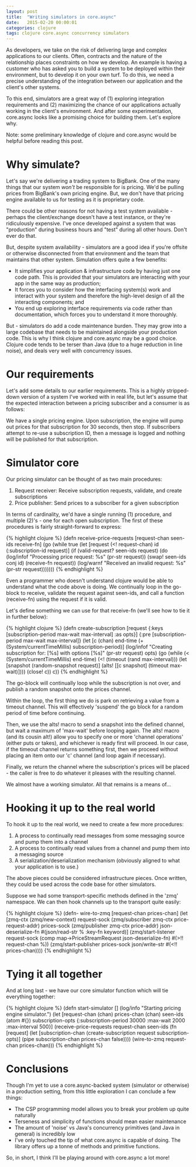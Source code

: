 ```yaml
---
layout: post
title:  "Writing simulators in core.async"
date:   2015-02-20 00:00:01
categories: clojure
tags: clojure core.async concurrency simulators
---
```


As developers, we take on the risk of delivering large and complex applications to our
clients. Often, contracts and the nature of the relationship places constraints on how we
develop. An example is having a customer who has asked you to build a system to be deployed within
their environment, but to develop it on your own turf. To do this, we need a precise understanding
of the integration between our application and the client's other systems.

To this end, simulators are a great way of (1) exploring integration requirements and (2) maximizing
the chance of our applications actually working in the client's environment. And after some
experimentation, core.async looks like a promising choice for building them. Let's explore why.

Note: some preliminary knowledge of clojure and core.async would be helpful before reading this post.

# Why simulate?

Let's say we're delivering a trading system to BigBank. One of the many things that our system
_won't_ be responsible for is pricing. We'd be pulling prices from BigBank's own pricing
engine. But, we don't have that pricing engine available to us for testing as it is proprietary
code.

There could be other reasons for not having a test system available - perhaps the client/exchange
doesn't have a test instance, or they're ridiculously expensive. I've once developed against a
system that was "production" during business hours and "test" during all other hours. Don't ever do
that.

But, despite system availability - simulators are a good idea if you're offsite or otherwise
disconnected from that environment and the team that maintains that other system. Simulation offers quite
a few benefits:

* It simplifies your application & infrastructure code by having just one code path. This is
  provided that your simulators are interacting with your app in the same way as production;
* It forces you to consider how the interfacing system(s) work and interact with your system and
  therefore the high-level design of all the interacting components; and
* You end up exploring interface requirements via code rather than documentation, which forces you
  to understand it more thoroughly.

But - simulators do add a code maintenance burden. They may grow into a large codebase that needs to
be maintained alongside your production code. This is why I think clojure and core.async may be a
good choice. Clojure code tends to be terser than Java (due to a huge reduction in line noise), and
deals very well with concurrency issues.

# Our requirements

Let's add some details to our earlier requirements. This is a highly stripped-down version of a
system I've worked with in real life, but let's assume that the expected interaction between a
pricing subscriber and a consumer is as follows:

We have a single pricing engine. Upon subscription, the engine will pump out prices for that
subscription for 30 seconds, then stop. If subscribers attempt to re-use a subscription ID, then a
message is logged and nothing will be published for that subscription.

# Simulator core

Our pricing simulator can be thought of as two main procedures:

1. Request receiver: Receive subscription requests, validate, and create subscriptions
2. Price publisher: Send prices to a subscriber for a given subscription

In terms of cardinality, we'd have a single running (1) procedure, and multiple (2)'s - one for each
open subscription. The first of these procedures is fairly straight-forward to express:

{% highlight clojure %}
(defn receive-price-requests
  [request-chan seen-ids receive-fn]
  (go
   (while true
     (let [request (<! request-chan)
           id (:subscription-id request)] 
       (if (valid-request? seen-ids request)
         (do
           (log/infof "Processing price request: %s" (pr-str request))
           (swap! seen-ids conj id)
           (receive-fn request))
         (log/warnf "Received an invalid request: %s" (pr-str request)))))))
{% endhighlight %}

Even a programmer who doesn't understand clojure would be able to understand what the code above is
doing. We continually loop in the go-block to receive, validate the request against seen-ids, and
call a function (receive-fn) using the request if it is valid.

Let's define something we can use for that receive-fn (we'll see how to tie it in further below):

{% highlight clojure %}
(defn create-subscription
  [request {:keys [subscription-period max-wait max-interval] :as opts}]
  {:pre [subscription-period max-wait max-interval]}
  (let [c (chan)
        end-time (+ (System/currentTimeMillis) subscription-period)]
    (log/infof "Creating subscription for: [%s] with options [%s]" (pr-str request) opts)
    (go
     (while (< (System/currentTimeMillis) end-time)
       (<! (timeout (rand max-interval)))
       (let [snapshot (random-snapshot request)]
         (alts! [[c snapshot]
                 (timeout max-wait)])))
     (close! c))
    c))
{% endhighlight %}

The go-block will continually loop while the subscription is not over, and publish a random snapshot
onto the prices channel. 

Within the loop, the first thing we do is park on retrieving a value from a timeout channel. This
will effectively 'suspend' the go block for a random period of time before continuing.

Then, we use the alts! macro to send a snapshot into the defined channel, but wait a maximum of
'max-wait' before looping again. The alts! macro (and its cousin alt!) allow you to specify one or
more 'channel operations' (either puts or takes), and whichever is ready first will proceed. In our
case, if the timeout channel returns something first, then we proceed without placing an item onto
our 'c' channel (and loop again if necessary).
  
Finally, we return the channel where the subscription's prices will be placed - the caller is free
to do whatever it pleases with the resulting channel.

We almost have a working simulator. All that remains is a means of...

# Hooking it up to the real world

To hook it up to the real world, we need to create a few more procedures:

1. A process to continually read messages from some messaging source and pump them into a channel
2. A process to continually read values from a channel and pump them into a messaging source
3. A serialization/deserialization mechanism (obviously aligned to what your application is to use.)

The above pieces could be considered infrastructure pieces. Once written, they could be used across
the code base for other simulators.

Suppose we had some transport-specific methods defined in the 'zmq' namespace. We can then hook
channels up to the transport quite easily:

{% highlight clojure %}
(defn- wire-to-zmq
  [request-chan prices-chan]
  (let [zmq-ctx (zmq/new-context)
        request-sock (zmq/subscriber zmq-ctx price-request-addr)
        prices-sock (zmq/publisher zmq-ctx price-addr)
        json-deserialize-fn #(json/read-str % :key-fn keyword)]
    (zmq/start-listener request-sock
                        (comp map->PriceStreamRequest json-deserialize-fn)
                        #(>!! request-chan %))
    (zmq/start-publisher prices-sock
                         json/write-str
                         #(<!! prices-chan))))
{% endhighlight %}


# Tying it all together

And at long last - we have our core simulator function which will tie everything together:

{% highlight clojure %}
(defn start-simulator
  []
  (log/info "Starting pricing engine simulator.")
  (let [request-chan (chan)
        prices-chan (chan)
        seen-ids (atom #{})
        subscription-opts {:subscription-period 30000
                           :max-wait 2000
                           :max-interval 500}]
    (receive-price-requests request-chan
                            seen-ids
                            (fn [request]
                              (let [subscription-chan (create-subscription request
                                                                           subscription-opts)]
                                (pipe subscription-chan prices-chan false))))
    (wire-to-zmq request-chan prices-chan)))
{% endhighlight %}

# Conclusions

Though I'm yet to use a core.async-backed system (simulator or otherwise) in a production setting,
from this little exploration I can conclude a few things:

* The CSP programming model allows you to break your problem up quite naturally
* Terseness and simplicity of functions should mean easier maintenance
* The amount of 'noise' vs Java's concurrency primitives (and Java in general) is incredibly low
* I've only touched the tip of what core.async is capable of doing. The library offers up a tonne of
  methods and primitive functions.

So, in short, I think I'll be playing around with core.async a lot more!